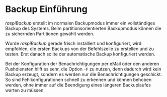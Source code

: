 # Backup Einführung

*raspiBackup* erstellt im normalen Backupmodus immer ein vollständiges Backup des Systems.
Beim partitionsorientierten Backupmodus können die zu sichernden Partitionen gewählt werden.

Wurde *raspiBackup* gerade frisch installiert und konfiguriert, wird empfohlen,
die ersten Backups von der Befehlszeile zu erstellen und zu testen.
Erst danach sollte der automatische Backup konfiguriert werden.

Bei der Konfiguration der Benachrichtigungen per eMail oder den anderen Pushdiensten
hilft es sehr, die Option `-F` zu nutzen, denn dadurch wird kein Backup erzeugt, sondern
es werden nur die Benachrichtigungen geschickt. So sind Fehlkonfigurationen schnell zu erkennen und
können behoben werden, ohne immer auf die Beendigung eines längeren Backuplaufes
warten zu müssen.

[.status]: rft
